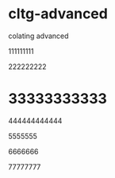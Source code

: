 # cltg-advanced
colating advanced

111111111

222222222

# 33333333333

444444444444

5555555

6666666

77777777
